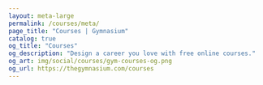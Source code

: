 ```yaml
---
layout: meta-large
permalink: /courses/meta/
page_title: "Courses | Gymnasium"
catalog: true
og_title: "Courses"
og_description: "Design a career you love with free online courses."
og_art: img/social/courses/gym-courses-og.png
og_url: https://thegymnasium.com/courses
---
```

